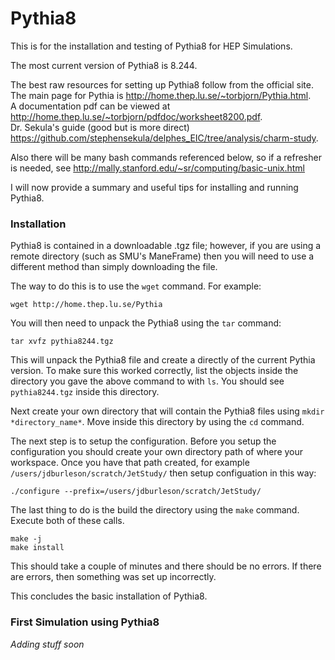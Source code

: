 # Pythia8

This is for the installation and testing of Pythia8 for HEP Simulations.

The most current version of Pythia8 is 8.244. 

The best raw resources for setting up Pythia8 follow from the official site.  
The main page for Pythia is http://home.thep.lu.se/~torbjorn/Pythia.html.  
A documentation pdf can be viewed at http://home.thep.lu.se/~torbjorn/pdfdoc/worksheet8200.pdf.  
Dr. Sekula's guide (good but is more direct) https://github.com/stephensekula/delphes_EIC/tree/analysis/charm-study.

Also there will be many bash commands referenced below, so if a refresher is needed, see http://mally.stanford.edu/~sr/computing/basic-unix.html

I will now provide a summary and useful tips for installing and running Pythia8.

### Installation

Pythia8 is contained in a downloadable .tgz file; however, if you are using a remote directory (such as SMU's ManeFrame) then you will need to use a different method than simply downloading the file.

The way to do this is to use the ```wget``` command. For example:

 ```wget http://home.thep.lu.se/Pythia```

You will then need to unpack the Pythia8 using the ```tar``` command:

```tar xvfz pythia8244.tgz```

This will unpack the Pythia8 file and create a directly of the current Pythia version. To make sure this worked correctly, list the objects inside the directory you gave the above command to with ```ls```. You should see ```pythia8244.tgz``` inside this directory. 

Next create your own directory that will contain the Pythia8 files using ```mkdir *directory_name*```. Move inside this directory by using the ```cd``` command.

The next step is to setup the configuration. Before you setup the configuration you should create your own directory path of where your workspace. Once you have that path created, for example ```/users/jdburleson/scratch/JetStudy/``` then setup configuation in this way:

```./configure --prefix=/users/jdburleson/scratch/JetStudy/```

The last thing to do is the build the directory using the ```make``` command. Execute both of these calls.

```make -j```  
```make install```   

This should take a couple of minutes and there should be no errors. If there are errors, then something was set up incorrectly.

This concludes the basic installation of Pythia8.

### First Simulation using Pythia8

*Adding stuff soon*
